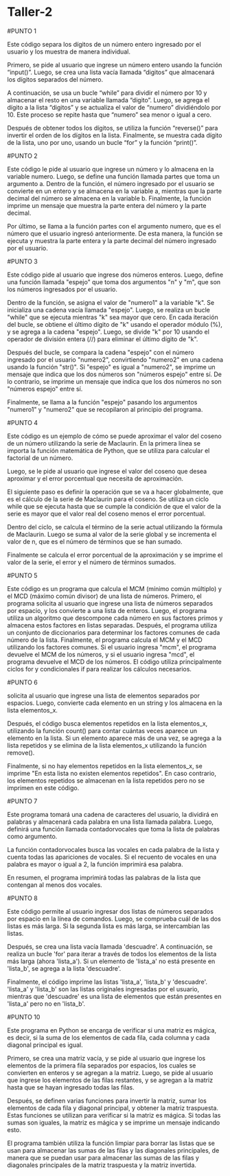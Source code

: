 # Taller-2
#PUNTO 1

Este código separa los dígitos de un número entero ingresado por el usuario y los muestra de manera individual.

Primero, se pide al usuario que ingrese un número entero usando la función “input()”. Luego, se crea una lista vacía llamada “digitos” que almacenará los dígitos separados del número.

A continuación, se usa un bucle “while” para dividir el número por 10 y almacenar el resto en una variable llamada “digito”. Luego, se agrega el dígito a la lista “digitos” y se actualiza el valor de “numero” dividiéndolo por 10. Este proceso se repite hasta que “numero” sea menor o igual a cero.

Después de obtener todos los dígitos, se utiliza la función “reverse()” para invertir el orden de los dígitos en la lista. Finalmente, se muestra cada dígito de la lista, uno por uno, usando un bucle “for” y la función “print()”.

#PUNTO 2

Este código le pide al usuario que ingrese un número y lo almacena en la variable numero. Luego, se define una función llamada partes que toma un argumento a. Dentro de la función, el número ingresado por el usuario se convierte en un entero y se almacena en la variable a, mientras que la parte decimal del número se almacena en la variable b. Finalmente, la función imprime un mensaje que muestra la parte entera del número y la parte decimal.

Por último, se llama a la función partes con el argumento numero, que es el número que el usuario ingresó anteriormente. De esta manera, la función se ejecuta y muestra la parte entera y la parte decimal del número ingresado por el usuario.

#PUNTO 3

Este código pide al usuario que ingrese dos números enteros. Luego, define una función llamada "espejo" que toma dos argumentos "n" y "m", que son los números ingresados por el usuario.

Dentro de la función, se asigna el valor de "numero1" a la variable "k". Se inicializa una cadena vacía llamada "espejo". Luego, se realiza un bucle "while" que se ejecuta mientras "k" sea mayor que cero. En cada iteración del bucle, se obtiene el último dígito de "k" usando el operador módulo (%), y se agrega a la cadena "espejo". Luego, se divide "k" por 10 usando el operador de división entera (//) para eliminar el último dígito de "k".

Después del bucle, se compara la cadena "espejo" con el número ingresado por el usuario "numero2", convirtiendo "numero2" en una cadena usando la función "str()". Si "espejo" es igual a "numero2", se imprime un mensaje que indica que los dos números son "números espejo" entre sí. De lo contrario, se imprime un mensaje que indica que los dos números no son "números espejo" entre sí.

Finalmente, se llama a la función "espejo" pasando los argumentos "numero1" y "numero2" que se recopilaron al principio del programa.

#PUNTO 4

Este código es un ejemplo de cómo se puede aproximar el valor del coseno de un número utilizando la serie de Maclaurin. En la primera línea se importa la función matemática de Python, que se utiliza para calcular el factorial de un número.

Luego, se le pide al usuario que ingrese el valor del coseno que desea aproximar y el error porcentual que necesita de aproximación.

El siguiente paso es definir la operación que se va a hacer globalmente, que es el cálculo de la serie de Maclaurin para el coseno. Se utiliza un ciclo while que se ejecuta hasta que se cumple la condición de que el valor de la serie es mayor que el valor real del coseno menos el error porcentual.

Dentro del ciclo, se calcula el término de la serie actual utilizando la fórmula de Maclaurin. Luego se suma al valor de la serie global y se incrementa el valor de n, que es el número de términos que se han sumado.

Finalmente se calcula el error porcentual de la aproximación y se imprime el valor de la serie, el error y el número de términos sumados.

#PUNTO 5

Este código es un programa que calcula el MCM (mínimo común múltiplo) y el MCD (máximo común divisor) de una lista de números. Primero, el programa solicita al usuario que ingrese una lista de números separados por espacio, y los convierte a una lista de enteros. Luego, el programa utiliza un algoritmo que descompone cada número en sus factores primos y almacena estos factores en listas separadas. Después, el programa utiliza un conjunto de diccionarios para determinar los factores comunes de cada número de la lista. Finalmente, el programa calcula el MCM y el MCD utilizando los factores comunes. Si el usuario ingresa "mcm", el programa devuelve el MCM de los números, y si el usuario ingresa "mcd", el programa devuelve el MCD de los números. El código utiliza principalmente ciclos for y condicionales if para realizar los cálculos necesarios.

#PUNTO 6

solicita al usuario que ingrese una lista de elementos separados por espacios. Luego, convierte cada elemento en un string y los almacena en la lista elementos_x.

Después, el código busca elementos repetidos en la lista elementos_x, utilizando la función count() para contar cuántas veces aparece un elemento en la lista. Si un elemento aparece más de una vez, se agrega a la lista repetidos y se elimina de la lista elementos_x utilizando la función remove().

Finalmente, si no hay elementos repetidos en la lista elementos_x, se imprime "En esta lista no existen elementos repetidos". En caso contrario, los elementos repetidos se almacenan en la lista repetidos pero no se imprimen en este código.

#PUNTO 7

Este programa tomará una cadena de caracteres del usuario, la dividirá en palabras y almacenará cada palabra en una lista llamada palabra. Luego, definirá una función llamada contadorvocales que toma la lista de palabras como argumento.

La función contadorvocales busca las vocales en cada palabra de la lista y cuenta todas las apariciones de vocales. Si el recuento de vocales en una palabra es mayor o igual a 2, la función imprimirá esa palabra.

En resumen, el programa imprimirá todas las palabras de la lista que contengan al menos dos vocales.

#PUNTO 8

Este código permite al usuario ingresar dos listas de números separados por espacio en la línea de comandos. Luego, se comprueba cuál de las dos listas es más larga. Si la segunda lista es más larga, se intercambian las listas.

Después, se crea una lista vacía llamada 'descuadre'. A continuación, se realiza un bucle 'for' para iterar a través de todos los elementos de la lista más larga (ahora 'lista_a'). Si un elemento de 'lista_a' no está presente en 'lista_b', se agrega a la lista 'descuadre'.

Finalmente, el código imprime las listas 'lista_a', 'lista_b' y 'descuadre'. 'lista_a' y 'lista_b' son las listas originales ingresadas por el usuario, mientras que 'descuadre' es una lista de elementos que están presentes en 'lista_a' pero no en 'lista_b'.


#PUNTO 10

Este programa en Python se encarga de verificar si una matriz es mágica, es decir, si la suma de los elementos de cada fila, cada columna y cada diagonal principal es igual.

Primero, se crea una matriz vacía, y se pide al usuario que ingrese los elementos de la primera fila separados por espacios, los cuales se convierten en enteros y se agregan a la matriz. Luego, se pide al usuario que ingrese los elementos de las filas restantes, y se agregan a la matriz hasta que se hayan ingresado todas las filas.

Después, se definen varias funciones para invertir la matriz, sumar los elementos de cada fila y diagonal principal, y obtener la matriz traspuesta. Estas funciones se utilizan para verificar si la matriz es mágica. Si todas las sumas son iguales, la matriz es mágica y se imprime un mensaje indicando esto.

El programa también utiliza la función limpiar para borrar las listas que se usan para almacenar las sumas de las filas y las diagonales principales, de manera que se puedan usar para almacenar las sumas de las filas y diagonales principales de la matriz traspuesta y la matriz invertida.
